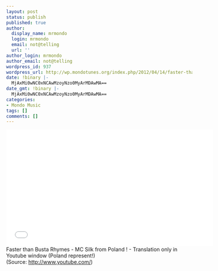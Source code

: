 ```yaml
---
layout: post
status: publish
published: true
author:
  display_name: mrmondo
  login: mrmondo
  email: not@telling
  url: ''
author_login: mrmondo
author_email: not@telling
wordpress_id: 937
wordpress_url: http://wp.mondotunes.org/index.php/2012/04/14/faster-than-busta-rhymes-mc-silk-from-poland/
date: !binary |-
  MjAxMi0wNC0xNCAwMzoyNzo0MyArMDAwMA==
date_gmt: !binary |-
  MjAxMi0wNC0xNCAwMzoyNzo0MyArMDAwMA==
categories:
- Mondo Music
tags: []
comments: []
---
```

<iframe width="560" height="315" src="//www.youtube.com/embed/ME7DPQvQLj8" frameborder="0"> </iframe>
Faster than Busta Rhymes - MC Silk from Poland&#160;! - Translation only in Youtube window (Poland represent!)
<div class="attribution">(<span>Source:</span> <a href="http://www.youtube.com/">http://www.youtube.com/</a>)</div>
